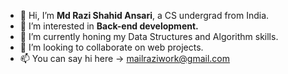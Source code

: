 - 👋 Hi, I’m <b>Md Razi Shahid Ansari</b>, a CS undergrad from India.
- 👀 I’m interested in <b>Back-end development.</b>
- 🌱 I’m currently honing my Data Structures and Algorithm skills.
- 💞️ I’m looking to collaborate on web projects.
- 📫 You can say hi here -> mailraziwork@gmail.com

<!---
raziweb/raziweb is a ✨ special ✨ repository because its `README.md` (this file) appears on your GitHub profile.
You can click the Preview link to take a look at your changes.
--->
